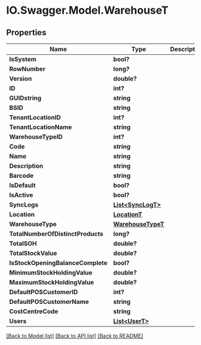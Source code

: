 # IO.Swagger.Model.WarehouseT
## Properties

Name | Type | Description | Notes
------------ | ------------- | ------------- | -------------
**IsSystem** | **bool?** |  | [optional] 
**RowNumber** | **long?** |  | [optional] 
**Version** | **double?** |  | [optional] 
**ID** | **int?** |  | [optional] 
**GUIDstring** | **string** |  | [optional] 
**BSID** | **string** |  | [optional] 
**TenantLocationID** | **int?** |  | [optional] 
**TenantLocationName** | **string** |  | [optional] 
**WarehouseTypeID** | **int?** |  | [optional] 
**Code** | **string** |  | [optional] 
**Name** | **string** |  | [optional] 
**Description** | **string** |  | [optional] 
**Barcode** | **string** |  | [optional] 
**IsDefault** | **bool?** |  | [optional] 
**IsActive** | **bool?** |  | [optional] 
**SyncLogs** | [**List&lt;SyncLogT&gt;**](SyncLogT.md) |  | [optional] 
**Location** | [**LocationT**](LocationT.md) |  | [optional] 
**WarehouseType** | [**WarehouseTypeT**](WarehouseTypeT.md) |  | [optional] 
**TotalNumberOfDistinctProducts** | **long?** |  | [optional] 
**TotalSOH** | **double?** |  | [optional] 
**TotalStockValue** | **double?** |  | [optional] 
**IsStockOpeningBalanceComplete** | **bool?** |  | [optional] 
**MinimumStockHoldingValue** | **double?** |  | [optional] 
**MaximumStockHoldingValue** | **double?** |  | [optional] 
**DefaultPOSCustomerID** | **int?** |  | [optional] 
**DefaultPOSCustomerName** | **string** |  | [optional] 
**CostCentreCode** | **string** |  | [optional] 
**Users** | [**List&lt;UserT&gt;**](UserT.md) |  | [optional] 

[[Back to Model list]](../README.md#documentation-for-models) [[Back to API list]](../README.md#documentation-for-api-endpoints) [[Back to README]](../README.md)

